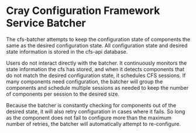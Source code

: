 # Cray Configuration Framework Service Batcher

The cfs-batcher attempts to keep the configuration state of components the same
as the desired configuration state.  All configuration state and desired state
information is stored in the cfs-api database.

Users do not interact directly with the batcher.  It continuously monitors
the state information the cfs has stored, and when it detects components that
do not match the desired configuration state, it schedules CFS sessions.  If
many components need configuration, the batcher will group the components and
schedule multiple sessions as needed to keep the number of components per
session to the desired size.

Because the batcher is constantly checking for components out of the desired
state, it will also retry configuration in cases where it fails.  So long as
the component does not fail to configure more than the maximum number of
retries, the batcher will automatically attempt to re-configure.
